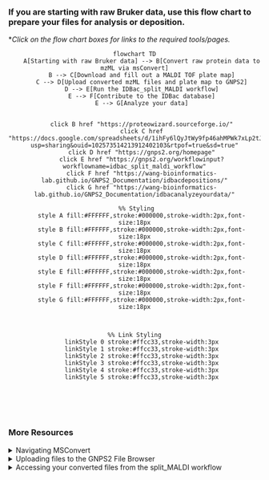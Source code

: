 ### If you are starting with raw Bruker data, use this flow chart to prepare your files for analysis or deposition. 
**Click on the flow chart boxes for links to the required tools/pages.*


<div align="center">
    
```mermaid
flowchart TD
    A[Starting with raw Bruker data] --> B[Convert raw protein data to mzML via msConvert]
    B --> C[Download and fill out a MALDI TOF plate map]
    C --> D[Upload converted mzML files and plate map to GNPS2]
    D --> E[Run the IDBac_split_MALDI workflow]
    E --> F[Contribute to the IDBac database]
    E --> G[Analyze your data]
    
    
    click B href "https://proteowizard.sourceforge.io/"
    click C href "https://docs.google.com/spreadsheets/d/1ihFy6lQyJtWy9fp46ahMPWk7xLp2tJ3q/edit?usp=sharing&ouid=102573514213912402103&rtpof=true&sd=true"
    click D href "https://gnps2.org/homepage"
    click E href "https://gnps2.org/workflowinput?workflowname=idbac_split_maldi_workflow"
    click F href "https://wang-bioinformatics-lab.github.io/GNPS2_Documentation/idbacdepositions/"
    click G href "https://wang-bioinformatics-lab.github.io/GNPS2_Documentation/idbacanalyzeyourdata/"

 %% Styling
    style A fill:#FFFFFF,stroke:#000000,stroke-width:2px,font-size:18px
    style B fill:#FFFFFF,stroke:#000000,stroke-width:2px,font-size:18px
    style C fill:#FFFFFF,stroke:#000000,stroke-width:2px,font-size:18px
    style D fill:#FFFFFF,stroke:#000000,stroke-width:2px,font-size:18px
    style E fill:#FFFFFF,stroke:#000000,stroke-width:2px,font-size:18px
    style F fill:#FFFFFF,stroke:#000000,stroke-width:2px,font-size:18px
    style G fill:#FFFFFF,stroke:#000000,stroke-width:2px,font-size:18px
  
    

%% Link Styling
    linkStyle 0 stroke:#ffcc33,stroke-width:3px
    linkStyle 1 stroke:#ffcc33,stroke-width:3px
    linkStyle 2 stroke:#ffcc33,stroke-width:3px
    linkStyle 3 stroke:#ffcc33,stroke-width:3px
    linkStyle 4 stroke:#ffcc33,stroke-width:3px
    linkStyle 5 stroke:#ffcc33,stroke-width:3px
  
    
  
   
    

```
</div>

### More Resources
<details>
  <summary>Navigating MSConvert</summary>
<p>Use the following images to convert raw Bruker data to mzML using MSConvert</p>

    
  <ul>
<img width="1054" alt="MSConvertEDITED" src="https://github.com/user-attachments/assets/a4aafff0-1740-4bd7-8741-83e82af079a6">
<img width="1054" alt="msconvert1" src="https://github.com/user-attachments/assets/cad440c8-917a-463f-a247-bc9f12ac3236">
<img width="1066" alt="msconvert2" src="https://github.com/user-attachments/assets/91edf847-5647-4c89-bddd-154cde86a91c">
 </ul>
</details>

<details>
  <summary>Uploading files to the GNPS2 File Browser</summary>
  <ul>
<img width="FileBrowser1" src="https://github.com/user-attachments/assets/61c1f7ec-aee6-4720-8922-249627ab78bf">
<img width="FileBrowser2" src="https://github.com/user-attachments/assets/d6ffe324-b43d-41c6-9765-2ec681985438">



 </ul>
</details>

<details>
  <summary>Accessing your converted files from the split_MALDI workflow</summary><br>
<p>Download the converted and re-named files to your desktop (allowing for manual upload into a File Browser folder)</p>
  <ul> 
<img width="1054" alt="Download1" src="https://github.com/user-attachments/assets/0e007833-e122-4003-a77e-05db076f1c75">
<img width="1054" alt="UPDATED DOWNLOAD" src="https://github.com/user-attachments/assets/6b45ca81-aa5c-4332-9558-a25bfaee7406">

</details>
 </ul>




 




